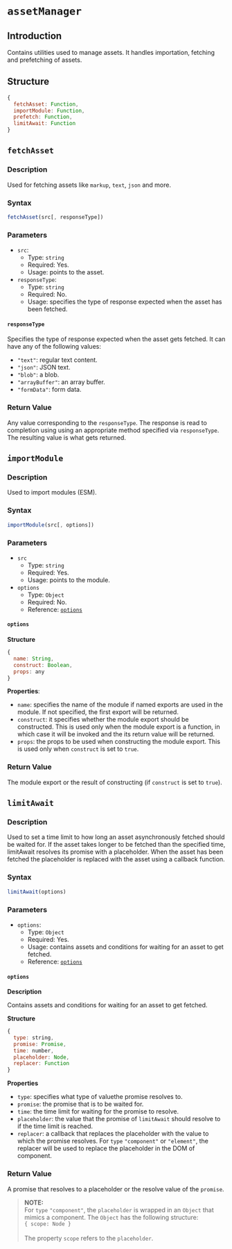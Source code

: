 # `assetManager`

## Introduction

Contains utilities used to manage assets. It handles importation, fetching and prefetching of assets.

## Structure

```js
{
  fetchAsset: Function,
  importModule: Function,
  prefetch: Function,
  limitAwait: Function
}
```

## `fetchAsset`

### Description

Used for fetching assets like `markup`, `text`, `json` and more.

### Syntax

```js
fetchAsset(src[, responseType])
```

### Parameters

- `src`:
  - Type: `string`
  - Required: Yes.
  - Usage: points to the asset.
- `responseType`:
  - Type: `string`
  - Required: No.
  - Usage: specifies the type of response expected when the asset has been fetched.

#### `responseType`

Specifies the type of response expected when the asset gets fetched. It can have any of the following values:

- `"text"`: regular text content.
- `"json"`: JSON text.
- `"blob"`: a blob.
- `"arrayBuffer"`: an array buffer.
- `"formData"`: form data.

### Return Value

Any value corresponding to the `responseType`. The response is read to completion using using an appropriate method specified via `responseType`. The resulting value is what gets returned.

## `importModule`

### Description

Used to import modules (ESM).

### Syntax

```js
importModule(src[, options])
```

### Parameters

- `src`
  - Type: `string`
  - Required: Yes.
  - Usage: points to the module.
- `options`
  - Type: `Object`
  - Required: No.
  - Reference: [`options`](#options)

#### `options`

__Structure__

```js
{
  name: String,
  construct: Boolean,
  props: any
}
```

__Properties__:

- `name`: specifies the name of the module if named exports are used in the module. If not specified, the first export will be returned.
- `construct`: it specifies whether the module export should be constructed. This is used only when the module export is a function, in which case it will be invoked and the its return value will be returned.
- `props`: the props to be used when constructing the module export. This is used only when `construct` is set to `true`.

### Return Value

The module export or the result of constructing (if `construct` is set to `true`).

## `limitAwait`

### Description

Used to set a time limit to how long an asset asynchronously fetched should be waited for. If the asset takes longer to be fetched than the specified time, limitAwait resolves its promise with a placeholder. When the asset has been fetched the placeholder is replaced with the asset using a callback function.

### Syntax

```js
limitAwait(options)
```

### Parameters

- `options`:
  - Type: `Object`
  - Required: Yes.
  - Usage: contains assets and conditions for waiting for an asset to get fetched.
  - Reference: [`options`](#options)

#### `options`

__Description__

Contains assets and conditions for waiting for an asset to get fetched.

__Structure__

```js
{
  type: string,
  promise: Promise,
  time: number,
  placeholder: Node,
  replacer: Function
}
```

__Properties__

- `type`: specifies what type of valuethe promise resolves to.
- `promise`: the promise that is to be waited for.
- `time`: the time limit for waiting for the promise to resolve.
- `placeholder`: the value that the promise of `limitAwait` should resolve to if the time limit is reached.
- `replacer`: a callback that replaces the placeholder with the value to which the promise resolves. For `type` `"component"` or `"element"`, the replacer will be used to replace the placeholder in the DOM of component.

### Return Value

A promise that resolves to a placeholder or the resolve value of the `promise`.

> __NOTE:__<br />
> For `type` `"component"`, the `placeholder` is wrapped in an `Object` that mimics a component. The `Object` has the following structure: <br />
> `{ scope: Node }`<br /><br />
> The property `scope` refers to the `placeholder`.